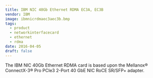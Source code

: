 ```yaml
---
title: IBM NIC 40Gb Ethernet RDMA EC3A, EC3B
vendor: IBM
image: ibmnicrdmaec3aec3b.bmp
tags:
  - product
  - networkinterfacecard
  - ethernet
  - rdma
date: 2016-04-05
draft: false
---
```


The IBM NIC 40Gb Ethernet RDMA card is based upon the Mellanox® ConnectX-3® Pro PCIe3 2-Port 40 GbE NIC RoCE SR/SFP+ adapter.
